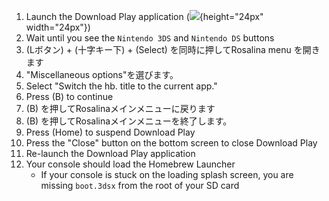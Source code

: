 1. Launch the Download Play application (![](/images/download-play-icon.png){height="24px" width="24px"})
2. Wait until you see the `Nintendo 3DS` and `Nintendo DS` buttons
3. (Lボタン) + (十字キー下) + (Select) を同時に押してRosalina menu を開きます
4. "Miscellaneous options​"を選びます。
5. Select "Switch the hb. title to the current app."
6. Press (B) to continue
7. (B) を押してRosalinaメインメニューに戻ります
8. (B) を押してRosalinaメインメニューを終了します。
9. Press (Home) to suspend Download Play
10. Press the "Close" button on the bottom screen to close Download Play
11. Re-launch the Download Play application
12. Your console should load the Homebrew Launcher
    - If your console is stuck on the loading splash screen, you are missing `boot.3dsx` from the root of your SD card
